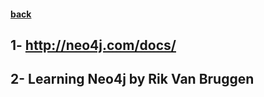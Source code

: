 #### [back](search_data_main.md)

## 1- http://neo4j.com/docs/
## 2- Learning Neo4j by Rik Van Bruggen